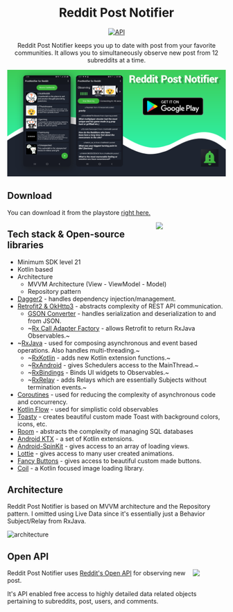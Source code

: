 <h1 align="center">Reddit Post Notifier</h1>

<p align="center">
  <a href="https://android-arsenal.com/api?level=21"><img alt="API" src="https://img.shields.io/badge/API-21%2B-brightgreen.svg?style=flat"/></a>
</p>

<p align="center">
Reddit Post Notifier keeps you up to date with post from your favorite communities. It allows you to simultaneously observe new post from 12 subreddits at a time.

<p align="center">
<img src= "preview/post_notifier_feature_graphic.png"/>
</p>


## Download
You can download it from the playstore [right here.](https://play.google.com/store/apps/details?id=com.takari.redditpostnotifier)

<img src="/preview/preview_gif.gif" align="right" width="32%"/>

## Tech stack & Open-source libraries
- Minimum SDK level 21
- Kotlin based
- Architecture
  - MVVM Architecture (View - ViewModel - Model)
  - Repository pattern
- [Dagger2](https://dagger.dev/) - handles dependency injection/management.
- [Retrofit2 & OkHttp3](https://github.com/square/retrofit) - abstracts complexity of REST API communication.
  - [GSON Converter](https://github.com/square/retrofit/tree/master/retrofit-converters/gson) - handles serialization and deserialization to and from JSON.
  - ~[Rx Call Adapter Factory](https://github.com/square/retrofit/tree/master/retrofit-adapters/rxjava2) - allows Retrofit to return RxJava Observables.~
- ~[RxJava](https://github.com/ReactiveX/RxJava) - used for composing asynchronous and event based operations. Also handles multi-threading.~
  - ~[RxKotlin](https://github.com/ReactiveX/RxKotlin) - adds new Kotlin extension functions.~
  - ~[RxAndroid](https://github.com/ReactiveX/RxAndroid) - gives Schedulers access to the MainThread.~
  - ~[RxBindings](https://github.com/JakeWharton/RxBinding) - Binds UI widgets to Observables.~
  - ~[RxRelay](https://github.com/JakeWharton/RxRelay) - adds Relays which are essentially Subjects without termination events.~
- [Coroutines](https://github.com/Kotlin/kotlinx.coroutines) - used for reducing the complexity of asynchronous code and concurrency.
- [Kotlin Flow](https://kotlinlang.org/docs/reference/coroutines/flow.html) - used for simplistic cold observables
- [Toasty](https://github.com/GrenderG/Toasty) - creates beautiful custom made Toast with background colors, icons, etc.
- [Room](https://developer.android.com/training/data-storage/room) - abstracts the complexity of managing SQL databases
- [Android KTX](https://developer.android.com/kotlin/ktx) - a set of Kotlin extensions.
- [Android-SpinKit](https://github.com/ybq/Android-SpinKit) - gives access to an array of loading views.
- [Lottie](https://airbnb.io/lottie/#/android) - gives access to many user created animations.
- [Fancy Buttons](https://github.com/medyo/fancybuttons) - gives access to beautiful custom made buttons.
- [Coil](https://github.com/coil-kt/coil) - a Kotlin focused image loading library.

## Architecture
Reddit Post Notifier is based on MVVM architecture and the Repository pattern. I omitted using Live Data since it's essentially just a Behavior Subject/Relay from RxJava.

![architecture](https://cdn-images-1.medium.com/max/1200/1*KnYBBZIDDeg4zVDDEcLw2A.png)

## Open API

<img src="https://b.thumbs.redditmedia.com/7GVLmrH9CdZeqXceSEWkmL8_DSUKRGUfwMxnUNh8D8A.png" align="right" width="15%"/>

Reddit Post Notifier uses [Reddit's Open API](https://www.reddit.com/dev/api/) for observing new post.

It's API enabled free access to highly detailed data related objects pertaining to subreddits, post, users, and comments.
